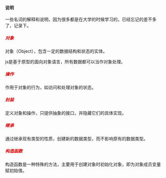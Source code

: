#### 说明

一些名词的解释和说明，因为很多都是在大学的时候学习的，已经忘记的差不多了，记录下。


##### <font color="#dd0000">对象</font>

对象（Object），包含一定的数据结构和状态的实体。

js是基于原型的面向对象语言，所有数据都可以当作对象处理。

##### <font color="#dd0000">操作</font>

作用于对象的行为，如访问和处理对象的状态。

##### <font color="#dd0000">封装</font>

定义对象和操作，只提供抽象的接口，并隐藏它们的具体实现。

##### <font color="#dd0000">继承</font>

通过继承现有类型的性质，创建新的数据类型，而不影响原有的数据类型。

##### <font color="#dd0000">构造函数</font>
构造函数是一种特殊的方法，主要用于创建对象时初始化对象，即为对象成员变量赋初始值。
